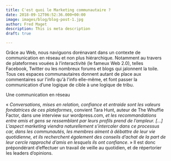 ```yaml
---
title: C'est quoi le Marketing communautaire ?
date: 2018-09-12T06:52:36.000+00:00
image: images/blog/blog-post-1.jpg
author: Fred Maget
description: This is meta description
draft: true

---
```

Grâce au Web, nous naviguons dorénavant dans un contexte de communication en réseau et non plus hiérarchique. Notamment au travers de plateformes vouées à l’interactivité (le fameux Web 2.0), telles Facebook, Twitter ou les nombreux forums et blogs qui jalonnent la toile. Tous ces espaces communautaires donnent autant de place aux commentaires sur l'info qu'à l'info elle-même, et font passer la communication d’une logique de cible à une logique de tribu.

Une communication en réseau

« <em>Conversations, mises en relation, confiance et entraide sont les valeurs fondatrices de ces plateformes</em>, convient Tara Hunt, auteur de The Whuffie Factor, dans une interview sur wordpress.com, <em>et les recommandations entre amis et gens se ressemblant par leurs profils prend de l’ampleur. \[…\] L’aspect marketing viendra naturellement s’intercaler dans ce processus car, dans les communautés, les membres aiment à débattre de leur vie quotidienne, et ils recherchent également des conseils d’achat de la part de leur cercle rapproché d’amis en lesquels ils ont confiance</em>. » Il est donc prépondérant d’effectuer un travail de veille au quotidien, et de répertorier les leaders d’opinions.